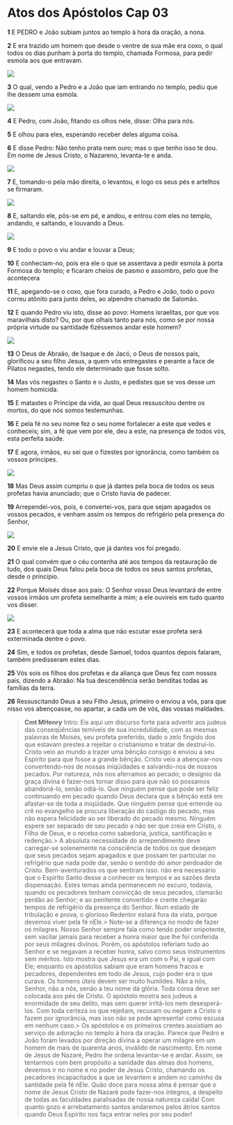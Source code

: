 # Atos dos Apóstolos Cap 03

**1** 	E PEDRO e João subiam juntos ao templo à hora da oração, a nona.

**2** 	E era trazido um homem que desde o ventre de sua mãe era coxo, o qual todos os dias punham à porta do templo, chamada Formosa, para pedir esmola aos que entravam.

![](../Images/SweetPublishing/44-3-1.jpg) 

**3** 	O qual, vendo a Pedro e a João que iam entrando no templo, pediu que lhe dessem uma esmola.

![](../Images/SweetPublishing/44-3-2.jpg) 

**4** 	E Pedro, com João, fitando os olhos nele, disse: Olha para nós.

**5** 	E olhou para eles, esperando receber deles alguma coisa.

**6** 	E disse Pedro: Não tenho prata nem ouro; mas o que tenho isso te dou. Em nome de Jesus Cristo, o Nazareno, levanta-te e anda.

![](../Images/SweetPublishing/44-3-3.jpg) 

**7** 	E, tomando-o pela mão direita, o levantou, e logo os seus pés e artelhos se firmaram.

![](../Images/SweetPublishing/44-3-4.jpg) 

**8** 	E, saltando ele, pôs-se em pé, e andou, e entrou com eles no templo, andando, e saltando, e louvando a Deus.

![](../Images/SweetPublishing/44-3-5.jpg) 

**9** 	E todo o povo o viu andar e louvar a Deus;

**10** 	E conheciam-no, pois era ele o que se assentava a pedir esmola à porta Formosa do templo; e ficaram cheios de pasmo e assombro, pelo que lhe acontecera

**11** 	E, apegando-se o coxo, que fora curado, a Pedro e João, todo o povo correu atônito para junto deles, ao alpendre chamado de Salomão.

**12** 	E quando Pedro viu isto, disse ao povo: Homens israelitas, por que vos maravilhais disto? Ou, por que olhais tanto para nós, como se por nossa própria virtude ou santidade fizéssemos andar este homem?

![](../Images/SweetPublishing/44-3-6.jpg) 

**13** 	O Deus de Abraão, de Isaque e de Jacó, o Deus de nossos pais, glorificou a seu filho Jesus, a quem vós entregastes e perante a face de Pilatos negastes, tendo ele determinado que fosse solto.

**14** 	Mas vós negastes o Santo e o Justo, e pedistes que se vos desse um homem homicida.

**15** 	E matastes o Príncipe da vida, ao qual Deus ressuscitou dentre os mortos, do que nós somos testemunhas.

**16** 	E pela fé no seu nome fez o seu nome fortalecer a este que vedes e conheceis; sim, a fé que vem por ele, deu a este, na presença de todos vós, esta perfeita saúde.

**17** 	E agora, irmãos, eu sei que o fizestes por ignorância, como também os vossos príncipes.

![](../Images/SweetPublishing/44-3-7.jpg) 

**18** 	Mas Deus assim cumpriu o que já dantes pela boca de todos os seus profetas havia anunciado; que o Cristo havia de padecer.

**19** 	Arrependei-vos, pois, e convertei-vos, para que sejam apagados os vossos pecados, e venham assim os tempos do refrigério pela presença do Senhor,

![](../Images/SweetPublishing/44-3-10.jpg) 

**20** 	E envie ele a Jesus Cristo, que já dantes vos foi pregado.

**21** 	O qual convém que o céu contenha até aos tempos da restauração de tudo, dos quais Deus falou pela boca de todos os seus santos profetas, desde o princípio.

**22** 	Porque Moisés disse aos pais: O Senhor vosso Deus levantará de entre vossos irmãos um profeta semelhante a mim; a ele ouvireis em tudo quanto vos disser.

![](../Images/SweetPublishing/44-3-11.jpg) 

**23** 	E acontecerá que toda a alma que não escutar esse profeta será exterminada dentre o povo.

**24** 	Sim, e todos os profetas, desde Samuel, todos quantos depois falaram, também predisseram estes dias.

**25** 	Vós sois os filhos dos profetas e da aliança que Deus fez com nossos pais, dizendo a Abraão: Na tua descendência serão benditas todas as famílias da terra.

**26** 	Ressuscitando Deus a seu Filho Jesus, primeiro o enviou a vós, para que nisso vos abençoasse, no apartar, a cada um de vós, das vossas maldades.


> **Cmt MHenry** Intro: Eis aqui um discurso forte para advertir aos judeus das conseqüências temíveis de sua incredulidade, com as mesmas palavras de Moisés, seu profeta preferido, dado o zelo fingido dos que estavam prestes a rejeitar o cristianismo e tratar de destruí-lo. Cristo veio ao mundo a trazer uma bênção consigo e enviou a seu Espírito para que fosse a grande bênção. Cristo veio a abençoar-nos convertendo-nos de nossas iniqüidades e salvando-nos de nossos pecados. Por natureza, nós nos aferramos ao pecado; o desígnio da graça divina é fazer-nos tornar disso para que não só possamos abandoná-lo, senão odiá-lo. Que ninguém pense que pode ser feliz continuando em pecado quando Deus declara que a bênção está em afastar-se de toda a iniqüidade. Que ninguém pense que entende ou crê no evangelho se procura liberação do castigo do pecado, mas não espera felicidade ao ser liberado do pecado mesmo. Ninguém espere ser separado de seu pecado a não ser que creia em Cristo, o Filho de Deus, e o receba como sabedoria, justiça, santificação e redenção.> A absoluta necessidade do arrependimento deve carregar-se solenemente na consciência de todos os que desejam que seus pecados sejam apagados e que possam ter particular no refrigério que nada pode dar, senão o sentido do amor perdoador de Cristo. Bem-aventurados os que sentiram isso. não era necessário que o Espírito Santo desse a conhecer os tempos e as sazões desta dispensação. Estes temas ainda permanecem no escuro, todavia, quando os pecadores tenham convicção de seus pecados, clamarão perdão ao Senhor; e ao penitente convertido e crente chegarão tempos de refrigério da presença do Senhor. Num estado de tribulação e prova, o glorioso Redentor estará fora da vista, porque devemos viver pela fé nEle.> Note-se a diferença no modo de fazer os milagres. Nosso Senhor sempre fala como tendo poder onipotente, sem vacilar jamais para receber a honra maior que lhe foi conferida por seus milagres divinos. Porém, os apóstolos referiam tudo ao Senhor e se negavam a receber honra, salvo como seus instrumentos sem méritos. Isto mostra que Jesus era um com o Pai, e igual com Ele; enquanto os apóstolos sabiam que eram homens fracos e pecadores, dependentes em todo de Jesus, cujo poder era o que curava. Os homens úteis devem ser muito humildes. Não a nós, Senhor, não a nós, senão a teu nome dá glória. Toda coroa deve ser colocada aos pés de Cristo. O apóstolo mostra aos judeus a enormidade de seu delito, mas sem querer irritá-los nem desesperá-los. Com toda certeza os que rejeitam, recusam ou negam a Cristo o fazem por ignorância, mas isso não se pode apresentar como escusa em nenhum caso.> Os apóstolos e os primeiros crentes assistiam ao serviço de adoração no templo à hora da oração. Parece que Pedro e João foram levados por direção divina a operar um milagre em um homem de mais de quarenta anos, inválido de nascimento. Em nome de Jesus de Nazaré, Pedro lhe ordena levantar-se e andar. Assim, se tentarmos com bem propósito a sanidade das almas dos homens, devemos ir no nome e no poder de Jesus Cristo, chamando os pecadores incapacitados a que se levantem e andem no caminho da santidade pela fé nEle. Quão doce para nossa alma é pensar que o nome de Jesus Cristo de Nazaré pode fazer-nos íntegros, a despeito de todas as faculdades paralisadas de nossa natureza caída! Com quanto gozo e arrebatamento santos andaremos pelos átrios santos quando Deus Espírito nos faça entrar neles por seu poder!